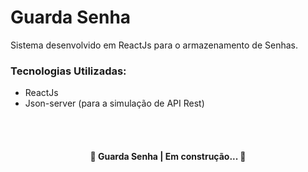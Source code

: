 # Guarda Senha

Sistema desenvolvido em ReactJs para o armazenamento de Senhas.

### Tecnologias Utilizadas:
  - ReactJs
  - Json-server (para a simulação de API Rest)

</br>
</br>

<h4 align="center">
🚧  Guarda Senha | Em construção...  🚧
</h4>

